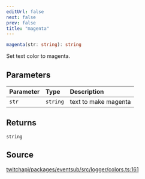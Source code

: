 ```yaml
---
editUrl: false
next: false
prev: false
title: "magenta"
---
```


```ts
magenta(str: string): string
```

Set text color to magenta.

## Parameters

| Parameter | Type | Description |
| :------ | :------ | :------ |
| `str` | `string` | text to make magenta |

## Returns

`string`

## Source

[twitchapi/packages/eventsub/src/logger/colors.ts:161](https://github.com/pablornc/twitchapi//blob/3baa008ac8be1133cbb9253985d5d4cd48b4e780/packages/eventsub/src/logger/colors.ts#L161)
